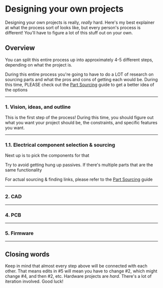 # Designing your own projects

Designing your own projects is really, *really* hard. Here's my best explainer at what the process sort of looks like, but every person's process is different! You'll have to figure a lot of this stuff out on your own.

## Overview

You can split this entire process up into approximately 4-5 different steps, depending on what the project is.

During this entire process you're going to have to do a LOT of research on sourcing parts and what the pros and cons of getting each would be. During this time, PLEASE check out the [Part Sourcing](/advanced/part-sourcing) guide to get a better idea of the options

---

### 1. Vision, ideas, and outline

This is the first step of the process! During this time, you should figure out what you want your project should be, the constraints, and specific features you want.

---

### 1.1. Electrical component selection & sourcing

Next up is to pick the components for that 

Try to avoid getting hung up passives. If there's multiple parts that are the same functionality

For actual sourcing & finding links, please refer to the [Part Sourcing](/advanced/part-sourcing) guide

---

### 2. CAD

---

### 4. PCB

---

### 5. Firmware

---


## Closing words

Keep in mind that almost every step above will be connected with each other. That means edits in #5 will mean you have to change #2, which might change #4, and then #2, etc. Hardware projects are *hard*. There's a lot of iteration involved. Good luck!
